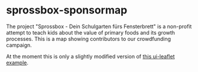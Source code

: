 # sprossbox-sponsormap
The project "Sprossbox - Dein Schulgarten fürs Fensterbrett" is a non-profit attempt to teach kids about the value of primary foods and its growth processes. This is a map showing contributors to our crowdfunding campaign.

At the moment this is only a slightly modified version of [this ui-leaflet example](http://angular-ui.github.io/ui-leaflet/examples/0000-viewer.html#/markers/clustering-without-overlays-example).
